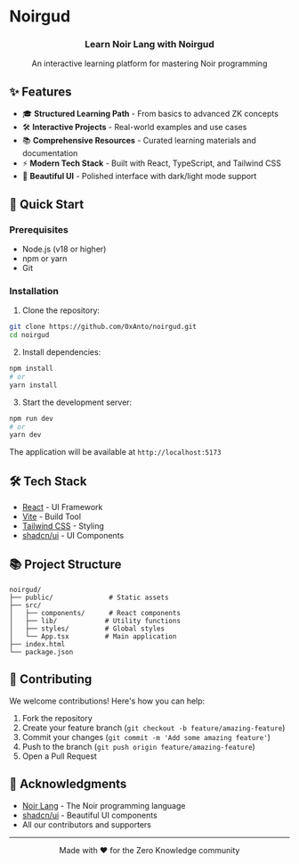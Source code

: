 # Noirgud

<div align="center">
  <h3>Learn Noir Lang with Noirgud</h3>
  <p>An interactive learning platform for mastering Noir programming</p>
</div>

## ✨ Features

- 🎓 **Structured Learning Path** - From basics to advanced ZK concepts
- 🛠️ **Interactive Projects** - Real-world examples and use cases
- 📚 **Comprehensive Resources** - Curated learning materials and documentation
- ⚡ **Modern Tech Stack** - Built with React, TypeScript, and Tailwind CSS
- 🎨 **Beautiful UI** - Polished interface with dark/light mode support

## 🚀 Quick Start

### Prerequisites

- Node.js (v18 or higher)
- npm or yarn
- Git

### Installation

1. Clone the repository:
```bash
git clone https://github.com/0xAnto/noirgud.git
cd noirgud
```

2. Install dependencies:
```bash
npm install
# or
yarn install
```

3. Start the development server:
```bash
npm run dev
# or
yarn dev
```

The application will be available at `http://localhost:5173`

## 🛠️ Tech Stack

- [React](https://react.dev) - UI Framework
- [Vite](https://vitejs.dev) - Build Tool
- [Tailwind CSS](https://tailwindcss.com) - Styling
- [shadcn/ui](https://ui.shadcn.com) - UI Components

## 📚 Project Structure

```
noirgud/
├── public/              # Static assets
├── src/
│   ├── components/      # React components
│   ├── lib/            # Utility functions
│   ├── styles/         # Global styles
│   └── App.tsx         # Main application
├── index.html
└── package.json
```

## 🤝 Contributing

We welcome contributions! Here's how you can help:

1. Fork the repository
2. Create your feature branch (`git checkout -b feature/amazing-feature`)
3. Commit your changes (`git commit -m 'Add some amazing feature'`)
4. Push to the branch (`git push origin feature/amazing-feature`)
5. Open a Pull Request


## 🙏 Acknowledgments

- [Noir Lang](https://noir-lang.org/) - The Noir programming language
- [shadcn/ui](https://ui.shadcn.com) - Beautiful UI components
- All our contributors and supporters

---

<div align="center">
  Made with ❤️ for the Zero Knowledge community
</div>
